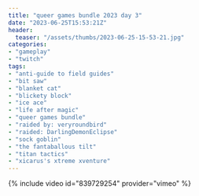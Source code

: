 ```yaml
---
title: "queer games bundle 2023 day 3"
date: "2023-06-25T15:53:21Z"
header:
  teaser: "/assets/thumbs/2023-06-25-15-53-21.jpg"
categories:
- "gameplay"
- "twitch"
tags:
- "anti-guide to field guides"
- "bit saw"
- "blanket cat"
- "blickety block"
- "ice ace"
- "life after magic"
- "queer games bundle"
- "raided by: veryroundbird"
- "raided: DarlingDemonEclipse"
- "sock goblin"
- "the fantaballous tilt"
- "titan tactics"
- "xicarus's xtreme xventure"
---
```

{% include video id="839729254" provider="vimeo" %}
